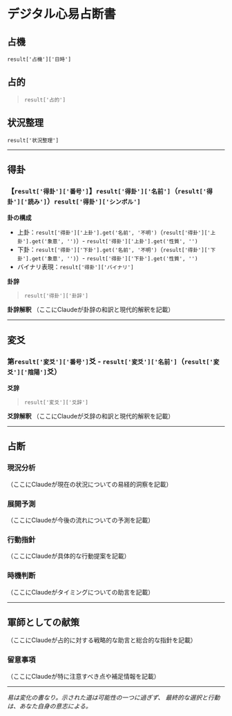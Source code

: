 # デジタル心易占断書

<!--
================================================================================
【重要】必読事項 - このテンプレートを使用する前に
================================================================================

このテンプレートを正しく使用するには、以下のドキュメントを先に必ずお読みください：

1. デジタル心易システム仕様.md（同ディレクトリ内）
   - デジタル心易の基本思想と理論
   - 卦爻決定アルゴリズム（天地人三才思想）
   - 占的ヒアリングプロトコル
   - 占断出力仕様

2. ../../CLAUDE.md（FortuneTellerディレクトリ）
   - 軍師型占術家システム全体の仕様
   - 占術理論基盤（万占同根・星平会海・純粋エネルギー論）
   - 軍師としての戦略フレームワーク
   - 献策の美学と心得

これらのドキュメントを読まずにテンプレートのみを使用すると、
デジタル心易の本質を理解せず、表面的な占断に終わる可能性があります。

================================================================================

## 使用方法
このテンプレートは、iching_divination.pyのdivine()メソッドの返り値を受け取って使用します。

### 返り値の構造
```python
result = {
    '占機': {'日時': str, 'タイムスタンプ': float},
    '占的': str,
    '状況整理': str,
    '得卦': {
        '番号': int,
        '名前': str,
        '読み': str,
        'シンボル': str,
        'バイナリ': str,
        '卦辞': str,
        '上卦': {'名前': str, '象意': str, '性質': str},
        '下卦': {'名前': str, '象意': str, '性質': str}
    },
    '変爻': {
        '番号': int,
        '名前': str,
        '陰陽': str,
        '爻辞': str
    }
}
```
-->

## 占機
`result['占機']['日時']`

## 占的
> `result['占的']`

## 状況整理
`result['状況整理']`

---

## 得卦
### 【`result['得卦']['番号']`】`result['得卦']['名前']`（`result['得卦']['読み']`）`result['得卦']['シンボル']`

**卦の構成**
- 上卦：`result['得卦']['上卦'].get('名前', '不明')`（`result['得卦']['上卦'].get('象意', '')`）- `result['得卦']['上卦'].get('性質', '')`
- 下卦：`result['得卦']['下卦'].get('名前', '不明')`（`result['得卦']['下卦'].get('象意', '')`）- `result['得卦']['下卦'].get('性質', '')`
- バイナリ表現：`result['得卦']['バイナリ']`

**卦辞**
> `result['得卦']['卦辞']`

**卦辞解釈**
（ここにClaudeが卦辞の和訳と現代的解釈を記載）

---

## 変爻
### 第`result['変爻']['番号']`爻 - `result['変爻']['名前']`（`result['変爻']['陰陽']`爻）

**爻辞**
> `result['変爻']['爻辞']`

**爻辞解釈**
（ここにClaudeが爻辞の和訳と現代的解釈を記載）

---

## 占断

### 現況分析
（ここにClaudeが現在の状況についての易経的洞察を記載）

### 展開予測
（ここにClaudeが今後の流れについての予測を記載）

### 行動指針
（ここにClaudeが具体的な行動提案を記載）

### 時機判断
（ここにClaudeがタイミングについての助言を記載）

---

## 軍師としての献策

（ここにClaudeが占的に対する戦略的な助言と総合的な指針を記載）

### 留意事項
（ここにClaudeが特に注意すべき点や補足情報を記載）

---

*易は変化の書なり。示された道は可能性の一つに過ぎず、*
*最終的な選択と行動は、あなた自身の意志による。*